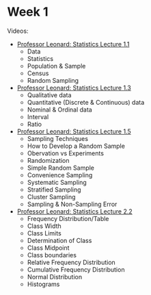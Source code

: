 # Week 1

Videos:
- [Professor Leonard: Statistics Lecture 1.1](https://www.youtube.com/watch?v=9FtHB7V14Fo&list=PL5102DFDC6790F3D0)
    - Data
    - Statistics
    - Population & Sample
    - Census
    - Random Sampling
- [Professor Leonard: Statistics Lecture 1.3](https://www.youtube.com/watch?v=z6dtF1eJ3m4&list=PL5102DFDC6790F3D0)
    - Qualitative data
    - Quantitative (Discrete & Continuous) data
    - Nominal & Ordinal data
    - Interval
    - Ratio
- [Professor Leonard: Statistics Lecture 1.5](https://www.youtube.com/watch?v=MfkJu7J1LE4&list=PL5102DFDC6790F3D0)
    - Sampling Techniques
    - How to Develop a Random Sample
    - Obervation vs Experiments
    - Randomization
    - Simple Random Sample
    - Convenience Sampling
    - Systematic Sampling
    - Stratified Sampling
    - Cluster Sampling
    - Sampling & Non-Sampling Error
- [Professor Leonard: Statistics Lecture 2.2](https://www.youtube.com/watch?v=AbHn39y8eUo&list=PL5102DFDC6790F3D0)
    - Frequency Distribution/Table
    - Class Width
    - Class Limits
    - Determination of Class
    - Class Midpoint
    - Class boundaries
    - Relative Frequency Distribution
    - Cumulative Frequency Distribution
    - Normal Distribution
    - Histograms
<!-- - Examples
    - [Khan Academy: Frequency Tables](https://www.youtube.com/watch?v=gdE46YSedvE)
    - [Khan Academy: Mean, median, & mode example](https://www.youtube.com/watch?v=k3aKKasOmIw)
    - [Khan Academy: Creating a bar graph](https://www.youtube.com/watch?v=woUQ9LLaees)
    - [Khan Academy: Reading bar graphs](https://www.youtube.com/watch?v=JCdbCdwqXbc)
    - [Khan Academy: Scatter plot](https://www.youtube.com/watch?v=sHbX58y5D4U)
    - [Khan Academy: Pie chart](https://www.youtube.com/watch?v=4JqH55rLGKY)
    - [Khan Academy: Identifying individuals, variables and categorical variables in a data set](https://www.youtube.com/watch?v=EqeVXI4WNHM) -->